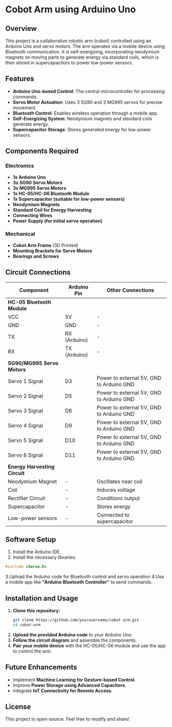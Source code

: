 # Cobot Arm using Arduino Uno

## Overview
This project is a collaborative robotic arm (cobot) controlled using an Arduino Uno and servo motors. The arm operates via a mobile device using Bluetooth communication. It is self-energizing, incorporating neodymium magnets on moving parts to generate energy via standard coils, which is then stored in supercapacitors to power low-power sensors.

## Features
- **Arduino Uno-based Control**: The central microcontroller for processing commands.
- **Servo Motor Actuation**: Uses 3 SG90 and 3 MG995 servos for precise movement.
- **Bluetooth Control**: Enables wireless operation through a mobile app.
- **Self-Energizing System**: Neodymium magnets and standard coils generate energy.
- **Supercapacitor Storage**: Stores generated energy for low-power sensors.

## Components Required

### Electronics
- **1x Arduino Uno**
- **3x SG90 Servo Motors**
- **3x MG995 Servo Motors**
- **1x HC-05/HC-06 Bluetooth Module**
- **1x Supercapacitor (suitable for low-power sensors)**
- **Neodymium Magnets**
- **Standard Coil for Energy Harvesting**
- **Connecting Wires**
- **Power Supply (for initial servo operation)**

### Mechanical
- **Cobot Arm Frame** (3D Printed)
- **Mounting Brackets for Servo Motors**
- **Bearings and Screws**
## Circuit Connections

| Component | Arduino Pin | Other Connections |
|-----------|------------|-------------------|
| **HC-05 Bluetooth Module** | | |
| VCC | 5V | - |
| GND | GND | - |
| TX | RX (Arduino) | - |
| RX | TX (Arduino) | - |
| **SG90/MG995 Servo Motors** | | |
| Servo 1 Signal | D3 | Power to external 5V, GND to Arduino GND |
| Servo 2 Signal | D5 | Power to external 5V, GND to Arduino GND |
| Servo 3 Signal | D6 | Power to external 5V, GND to Arduino GND |
| Servo 4 Signal | D9 | Power to external 5V, GND to Arduino GND |
| Servo 5 Signal | D10 | Power to external 5V, GND to Arduino GND |
| Servo 6 Signal | D11 | Power to external 5V, GND to Arduino GND |
| **Energy Harvesting Circuit** | | |
| Neodymium Magnet | - | Oscillates near coil |
| Coil | - | Induces voltage |
| Rectifier Circuit | - | Conditions output |
| Supercapacitor | - | Stores energy |
| Low-power sensors | - | Connected to supercapacitor |

## Software Setup
1. Install the Arduino IDE.
2. Install the necessary libraries:
```cpp
#include <Servo.h>
```
3.Upload the Arduino code for Bluetooth control and servo operation
4.Use a mobile app like **"Arduino Bluetooth Controller"** to send commands.

## Installation and Usage
1. **Clone this repository:**
   ```sh
   git clone https://github.com/yourusername/cobot-arm.git
   cd cobot-arm
   ```
2. **Upload the provided Arduino code** to your Arduino Uno.
3. **Follow the circuit diagram** and assemble the components.
4. **Pair your mobile device** with the HC-05/HC-06 module and use the app to control the arm.

## Future Enhancements
- Implement **Machine Learning for Gesture-based Control**.
- Improve **Power Storage using Advanced Capacitors**.
- Integrate **IoT Connectivity for Remote Access**.

## License
This project is open-source. Feel free to modify and share!


